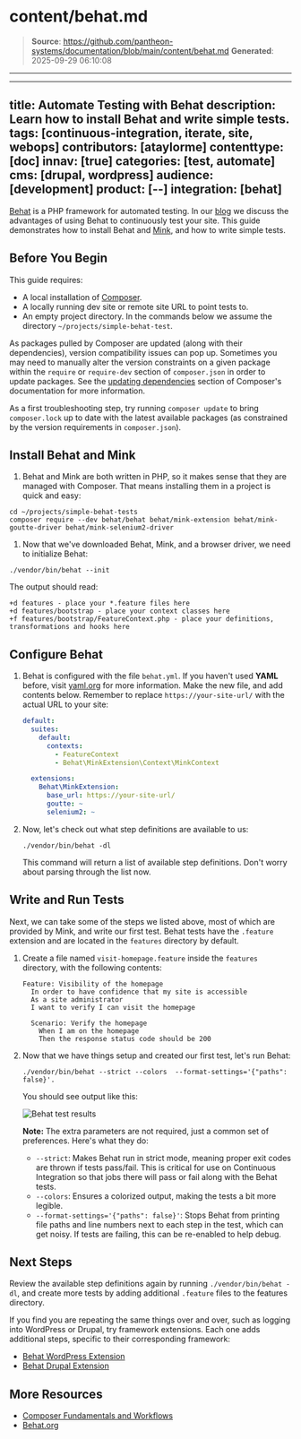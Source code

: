 # content/behat.md

> **Source**: https://github.com/pantheon-systems/documentation/blob/main/content/behat.md
> **Generated**: 2025-09-29 06:10:08

---

---
title: Automate Testing with Behat
description: Learn how to install Behat and write simple tests.
tags: [continuous-integration, iterate, site, webops]
contributors: [ataylorme]
contenttype: [doc]
innav: [true]
categories: [test, automate]
cms: [drupal, wordpress]
audience: [development]
product: [--]
integration: [behat]
---

[Behat](https://behat.org) is a PHP framework for automated testing. In our [blog](https://pantheon.io/blog/behat-web-developers) we discuss the advantages of using Behat to continuously test your site. This guide demonstrates how to install Behat and [Mink](http://mink.behat.org/en/latest/), and how to write simple tests.

## Before You Begin

This guide requires:

- A local installation of [Composer](https://getcomposer.org/).
- A locally running dev site or remote site URL to point tests to.
- An empty project directory. In the commands below we assume the directory `~/projects/simple-behat-test`.

<Alert title="Note" type="info">

As packages pulled by Composer are updated (along with their dependencies), version compatibility issues can pop up. Sometimes you may need to manually alter the version constraints on a given package within the `require` or `require-dev` section of `composer.json` in order to update packages. See the [updating dependencies](https://getcomposer.org/doc/01-basic-usage.md#updating-dependencies-to-their-latest-versions) section of Composer's documentation for more information.

As a first troubleshooting step, try running `composer update` to bring `composer.lock` up to date with the latest available packages (as constrained by the version requirements in `composer.json`).

</Alert>

## Install Behat and Mink

1. Behat and Mink are both written in PHP, so it makes sense that they are managed with Composer. That means installing them in a project is quick and easy:

  ```bash{promptUser: user}
  cd ~/projects/simple-behat-tests
  composer require --dev behat/behat behat/mink-extension behat/mink-goutte-driver behat/mink-selenium2-driver
  ```

1. Now that we've downloaded Behat, Mink, and a browser driver, we need to initialize Behat:

  ```bash{promptUser: user}
  ./vendor/bin/behat --init
  ```

  The output should read:

   ```none
   +d features - place your *.feature files here
   +d features/bootstrap - place your context classes here
   +f features/bootstrap/FeatureContext.php - place your definitions, transformations and hooks here
   ```

## Configure Behat

1. Behat is configured with the file `behat.yml`. If you haven't used **YAML** before, visit [yaml.org](https://yaml.org/) for more information. Make the new file, and add contents below. Remember to replace `https://your-site-url/` with the actual URL to your site:

   ```yml:title=behat.yml
   default:
     suites:
       default:
         contexts:
           - FeatureContext
           - Behat\MinkExtension\Context\MinkContext

     extensions:
       Behat\MinkExtension:
         base_url: https://your-site-url/
         goutte: ~
         selenium2: ~
   ```

1. Now, let's check out what step definitions are available to us:

   ```bash{promptUser: user}
   ./vendor/bin/behat -dl
   ```

   This command will return a list of available step definitions. Don't worry about parsing through the list now.

## Write and Run Tests

Next, we can take some of the steps we listed above, most of which are provided by Mink, and write our first test. Behat tests have the `.feature` extension and are located in the `features` directory by default.

1. Create a file named `visit-homepage.feature` inside the `features` directory, with the following contents:

   ```gherkin
   Feature: Visibility of the homepage
     In order to have confidence that my site is accessible
     As a site administrator
     I want to verify I can visit the homepage

     Scenario: Verify the homepage
       When I am on the homepage
       Then the response status code should be 200
   ```

1. Now that we have things setup and created our first test, let's run Behat:

   ```bash{promptUser: user}
   ./vendor/bin/behat --strict --colors  --format-settings='{"paths": false}'.
   ```

   You should see output like this:

   ![Behat test results](../images/guides/behat-output.png)

   **Note:** The extra parameters are not required, just a common set of preferences. Here's what they do:

    - `--strict`: Makes Behat run in strict mode, meaning proper exit codes are thrown if tests pass/fail. This is critical for use on Continuous Integration so that jobs there will pass or fail along with the Behat tests.
    - `--colors`: Ensures a colorized output, making the tests a bit more legible.
    - `--format-settings='{"paths": false}'`: Stops Behat from printing file paths and line numbers next to each step in the test, which can get noisy. If tests are failing, this can be re-enabled to help debug.

## Next Steps

Review the available step definitions again by running `./vendor/bin/behat -dl`, and create more tests by adding additional `.feature` files to the features directory.

If you find you are repeating the same things over and over, such as logging into WordPress or Drupal, try framework extensions. Each one adds additional steps, specific to their corresponding framework:

- [Behat WordPress Extension](https://github.com/paulgibbs/behat-wordpress-extension)
- [Behat Drupal Extension](https://www.drupal.org/project/drupalextension)

## More Resources

- [Composer Fundamentals and Workflows](/guides/composer)
- [Behat.org](http://behat.org)

